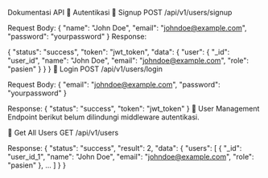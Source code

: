 Dokumentasi API
🔐 Autentikasi
🔸 Signup
POST /api/v1/users/signup

Request Body:
{
  "name": "John Doe",
  "email": "johndoe@example.com",
  "password": "yourpassword"
}
Response:

{
  "status": "success",
  "token": "jwt_token",
  "data": {
    "user": {
      "_id": "user_id",
      "name": "John Doe",
      "email": "johndoe@example.com",
      "role": "pasien"
    }
  }
}
🔸 Login
POST /api/v1/users/login

Request Body:
{
  "email": "johndoe@example.com",
  "password": "yourpassword"
}

Response:
{
  "status": "success",
  "token": "jwt_token"
}
👥 User Management
Endpoint berikut belum dilindungi middleware autentikasi.

🔸 Get All Users
GET /api/v1/users

Response:
{
  "status": "success",
  "result": 2,
  "data": {
    "users": [
      {
        "_id": "user_id_1",
        "name": "John Doe",
        "email": "johndoe@example.com",
        "role": "pasien"
      },
      ...
    ]
  }
}